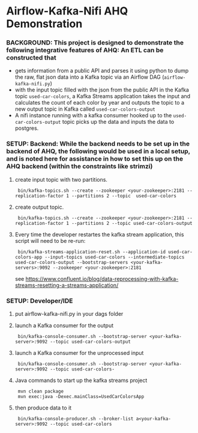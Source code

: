 # Airflow-Kafka-Nifi AHQ Demonstration


### BACKGROUND: This project is designed to demonstrate the following integrative features of AHQ: An ETL can be constructed that 
  - gets information from a public API and parses it using python to dump the raw, flat json data into a Kafka topic via an Airflow DAG (`airflow-kafka-nifi.py`)
  - with the input topic filled with the json from the public API in the Kafka topic `used-car-colors`, a Kafka Streams application takes the input and calculates the count of each color by year and outputs the topic to a new output topic in Kafka called `used-car-colors-output`
  - A nifi instance running with a kafka consumer hooked up to the `used-car-colors-output` topic picks up the data and inputs the data to postgres.

### SETUP: Backend: While the backend needs to be set up in the backend of AHQ, the following would be used in a local setup, and is noted here for assistance in how to set this up on the AHQ backend (within the constraints like strimzi)

1. create input topic with two partitions. 

        bin/kafka-topics.sh --create --zookeeper <your-zookeeper>:2181 --replication-factor 1 --partitions 2 --topic  used-car-colors
        
2. create output topic.  

        bin/kafka-topics.sh --create --zookeeper <your-zookeeper>:2181 --replication-factor 1 --partitions 2 --topic used-car-colors-output
        
3. Every time the developer restartes the kafka stream application, this script will need to be re-run:
      
        bin/kafka-streams-application-reset.sh --application-id used-car-colors-app --input-topics used-car-colors --intermediate-topics used-car-colors-output --bootstrap-servers <your-kafka-servers>:9092 --zookeeper <your-zookeeper>:2181
        
   see https://www.confluent.io/blog/data-reprocessing-with-kafka-streams-resetting-a-streams-application/


### SETUP: Developer/IDE
  
1. put airflow-kafka-nifi.py in your dags folder

2. launch a Kafka consumer for the output

        bin/kafka-console-consumer.sh --bootstrap-server <your-kafka-server>:9092 --topic used-car-colors-output
        
3. launch a Kafka consumer for the unprocessed input

        bin/kafka-console-consumer.sh --bootstrap-server <your-kafka-server>:9092 --topic used-car-colors-

4. Java commands to start up the kafka streams project

        mvn clean package
        mvn exec:java -Dexec.mainClass=UsedCarColorsApp
    

5. then produce data to it

        bin/kafka-console-producer.sh --broker-list a<your-kafka-server>:9092 --topic used-car-colors
        
        


